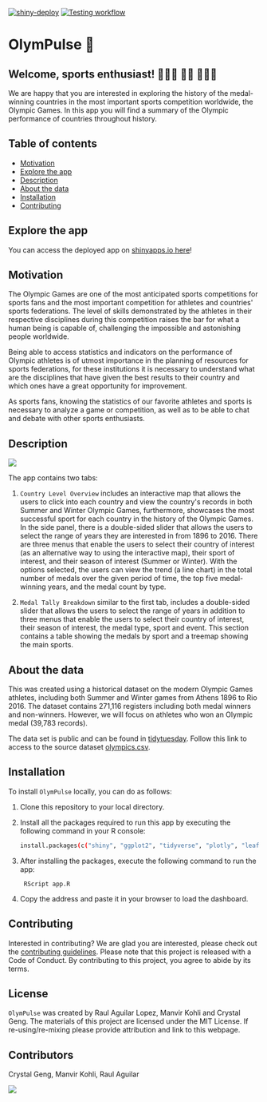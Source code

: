 [![shiny-deploy](https://github.com/UBC-MDS/OlymPulse/actions/workflows/deploy-app.yaml/badge.svg)](https://github.com/UBC-MDS/OlymPulse/actions/workflows/deploy-app.yaml) [![Testing workflow](https://github.com/UBC-MDS/OlymPulse/actions/workflows/testing.yaml/badge.svg)](https://github.com/UBC-MDS/OlymPulse/actions/workflows/testing.yaml)

# OlymPulse 🥇

## Welcome, sports enthusiast! 🤸🏽‍♂️ 🏊🏻 🤽🏾‍♀️

We are happy that you are interested in exploring the history of the medal-winning countries in the most important sports competition worldwide, the Olympic Games. In this app you will find a summary of the Olympic performance of countries throughout history.

## Table of contents

- [Motivation](#motivation)
- [Explore the app](#explore-the-app)
- [Description](#description)
- [About the data](#about-the-data)
- [Installation](#installation)
- [Contributing](#contributing)

## Explore the app

You can access the deployed app on [shinyapps.io here](https://tetrahydrofuran.shinyapps.io/olympulse/)!

## Motivation

The Olympic Games are one of the most anticipated sports competitions for sports fans and the most important competition for athletes and countries' sports federations. The level of skills demonstrated by the athletes in their respective disciplines during this competition raises the bar for what a human being is capable of, challenging the impossible and astonishing people worldwide.

Being able to access statistics and indicators on the performance of Olympic athletes is of utmost importance in the planning of resources for sports federations, for these institutions it is necessary to understand what are the disciplines that have given the best results to their country and which ones have a great opportunity for improvement.

As sports fans, knowing the statistics of our favorite athletes and sports is necessary to analyze a game or competition, as well as to be able to chat and debate with other sports enthusiasts.

## Description

![](img/Olympulse_demo_2.gif)

The app contains two tabs:

1. `Country Level Overview` includes an interactive map that allows the users to click into each country and view the country's records in both Summer and Winter Olympic Games, furthermore, showcases the most successful sport for each country in the history of the Olympic Games. In the side panel, there is a double-sided slider that allows the users to select the range of years they are interested in from 1896 to 2016. There are three menus that enable the users to select their country of interest (as an alternative way to using the interactive map), their sport of interest, and their season of interest (Summer or Winter). With the options selected, the users can view the trend (a line chart) in the total number of medals over the given period of time, the top five medal-winning years, and the medal count by type.

2. `Medal Tally Breakdown` similar to the first tab, includes a double-sided slider that allows the users to select the range of years in addition to three menus that enable the users to select their country of interest, their season of interest, the medal type, sport and event. This section contains a table showing the medals by sport and a treemap showing the main sports.

## About the data

This was created using a historical dataset on the modern Olympic Games athletes, including both Summer and Winter games from Athens 1896 to Rio 2016. The dataset contains 271,116 registers including both medal winners and non-winners. However, we will focus on athletes who won an Olympic medal (39,783 records).

The data set is public and can be found in [tidytuesday](https://github.com/rfordatascience/tidytuesday). Follow this link to access to the source dataset [olympics.csv](https://raw.githubusercontent.com/rfordatascience/tidytuesday/master/data/2021/2021-07-27/olympics.csv).

## Installation

To install `OlymPulse` locally, you can do as follows:

1. Clone this repository to your local directory.

2. Install all the packages required to run this app by executing the following command in your R console:

    ``` bash
    install.packages(c("shiny", "ggplot2", "tidyverse", "plotly", "leaflet", "leaflet.extras", "sf", "countrycode", "RColorBrewer", "treemapify", "bslib", "shinycssloaders", "shinytest2"))
    ```

3. After installing the packages, execute the following command to run the app:

        RScript app.R

4. Copy the address and paste it in your browser to load the dashboard.

## Contributing

Interested in contributing? We are glad you are interested, please check out the [contributing guidelines](https://github.com/UBC-MDS/OlymPulse/blob/main/CONTRIBUTING.md). Please note that this project is released with a Code of Conduct. By contributing to this project, you agree to abide by its terms.

## License

`OlymPulse` was created by Raul Aguilar Lopez, Manvir Kohli and Crystal Geng. The materials of this project are licensed under the MIT License. If re-using/re-mixing please provide attribution and link to this webpage.

## Contributors

Crystal Geng, Manvir Kohli, Raul Aguilar

<a href="https://github.com/UBC-MDS/OlymPulse/graphs/contributors">
  <img src="https://contrib.rocks/image?repo=UBC-MDS/OlymPulse" />
</a>
